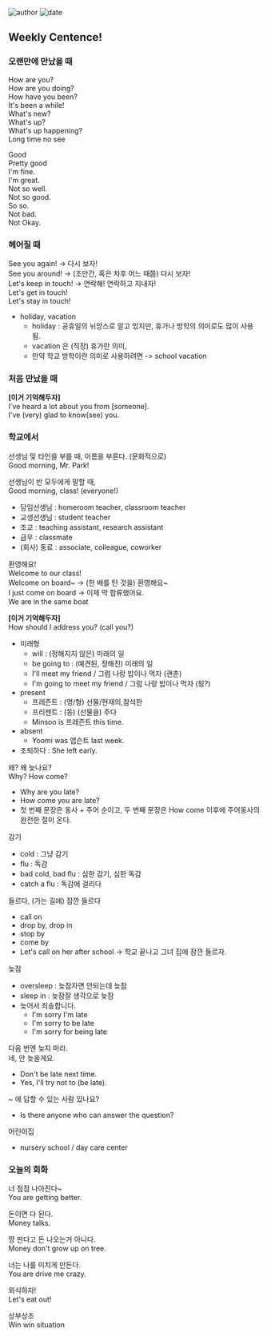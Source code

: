 
![author](https://img.shields.io/badge/author-daesungRa-lightgray.svg?style=flat-square)
![date](https://img.shields.io/badge/date-190810-lightgray.svg?style=flat-square)

## Weekly Centence!

### 오랜만에 만났을 때
How are you?<br/>
How are you doing?<br/>
How have you been?<br/>
It's been a while!<br/>
What's new?<br/>
What's up?<br/>
What's up happening?<br/>
Long time no see<br/>

Good<br/>
Pretty good<br/>
I'm fine.<br/>
I'm great.<br/>
Not so well.<br/>
Not so good.<br/>
So so.<br/>
Not bad.<br/>
Not Okay.<br/>

### 헤어질 때
See you again! -> 다시 보자!<br/>
See you around! -> (조만간, 혹은 차후 어느 때쯤) 다시 보자!<br/>
Let's keep in touch! -> 연락해! 연락하고 지내자!<br/>
Let's get in touch!<br/>
Let's stay in touch!<br/>

* holiday, vacation
    - holiday : 공휴일의 뉘앙스로 알고 있지만, 휴가나 방학의 의미로도 많이 사용됨.
    - vacation 은 (직장) 휴가란 의미,
    - 만약 학교 방학이란 의미로 사용하려면 -> school vacation

### 처음 만났을 때
**[이거 기억해두자]**<br/>
I've heard a lot about you from [someone].<br/>
I've (very) glad to know(see) you.<br/>

### 학교에서
선생님 및 타인을 부를 때, 이름을 부른다. (문화적으로)<br/>
Good morning, Mr. Park!<br/>

선생님이 반 모두에게 말할 때,<br/>
Good morning, class! (everyone!)<br/>

* 담임선생님 : homeroom teacher, classroom teacher
* 교생선생님 : student teacher
* 조교 : teaching assistant, research assistant
* 급우 : classmate
* (회사) 동료 : associate, colleague, coworker

환영해요!<br/>
Welcome to our class!<br/>
Welcome on board~ -> (한 배를 탄 것을) 환영해요~<br/>
I just come on board -> 이제 막 합류했어요.<br/>
We are in the same boat<br/>

**[이거 기억해두자]**<br/>
How should I address you? (call you?)

* 미래형
    - will : (정해지지 않은) 미래의 일
    - be going to : (예견된, 정해진) 미래의 일
    - I'll meet my friend / 그럼 나랑 밥이나 먹자 (괜춘)
    - I'm going to meet my friend / 그럼 나랑 밥이나 먹자 (읭?)
* present
    - 프레즌트 : (명/형) 선물/현재의,참석한
    - 프리젠트 : (동) (선물을) 주다
    - Minsoo is 프레즌트 this time.
* absent
    - Yoomi was 앱슨트 last week.
* 조퇴하다 : She left early.

왜? 왜 늦나요?<br/>
Why? How come?<br/>
- Why are you late?
- How come you are late?
- 첫 번째 문장은 동사 + 주어 순이고, 두 번째 문장은 How come 이후에 주어동사의 완전한 절이 온다.

감기<br/>
* cold : 그냥 감기
* flu : 독감
* bad cold, bad flu : 심한 감기, 심한 독감
* catch a flu : 독감에 걸리다

들르다, (가는 길에) 잠깐 들르다<br/>
* call on
* drop by, drop in
* stop by
* come by
* Let's call on her after school -> 학교 끝나고 그녀 집에 잠깐 들르자.

늦잠<br/>
* oversleep : 늦잠자면 안되는데 늦잠
* sleep in : 늦잠잘 생각으로 늦잠
* 늦어서 죄송합니다.
    - I'm sorry I'm late
    - I'm sorry to be late
    - I'm sorry for being late

다음 번엔 늦지 마라.<br/>
네, 안 늦을게요.<br/>
- Don't be late next time.
- Yes, I'll try not to (be late).

~ 에 답할 수 있는 사람 있나요?
- Is there anyone who can answer the question?

어린이집
- nursery school / day care center

### 오늘의 회화
너 점점 나아진다~<br/>
You are getting better.

돈이면 다 된다.<br/>
Money talks.

땅 판다고 돈 나오는거 아니다.<br/>
Money don't grow up on tree.

너는 나를 미치게 만든다.<br/>
You are drive me crazy.

외식하자!<br/>
Let's eat out!

상부상조<br/>
Win win situation



